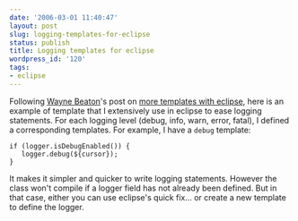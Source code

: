 ```yaml
---
date: '2006-03-01 11:40:47'
layout: post
slug: logging-templates-for-eclipse
status: publish
title: Logging templates for eclipse
wordpress_id: '120'
tags:
- eclipse
---
```


Following [Wayne Beaton](http://wbeaton.blogspot.com/)'s post on [more templates with eclipse](http://wbeaton.blogspot.com/2006/02/more-code-templates-in-eclipse.html), here is an example of template that I extensively use in eclipse to ease logging statements.
For each logging level (debug, info, warn, error, fatal), I defined a corresponding templates.
For example, I have a `debug` template:

    if (logger.isDebugEnabled()) {
       logger.debug(${cursor});
    }

It makes it simpler and quicker to write logging statements.
However the class won't compile if a logger field has not already been defined.
But in that case, either you can use eclipse's quick fix... or create a new template to define 
the logger.
